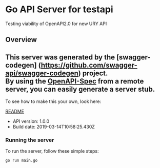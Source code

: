# Go API Server for testapi

Testing viability of OpenAPI2.0 for new URY API

## Overview
This server was generated by the [swagger-codegen]
(https://github.com/swagger-api/swagger-codegen) project.  
By using the [OpenAPI-Spec](https://github.com/OAI/OpenAPI-Specification) from a remote server, you can easily generate a server stub.  
-

To see how to make this your own, look here:

[README](https://github.com/swagger-api/swagger-codegen/blob/master/README.md)

- API version: 1.0.0
- Build date: 2019-03-14T10:58:25.430Z


### Running the server
To run the server, follow these simple steps:

```
go run main.go
```

